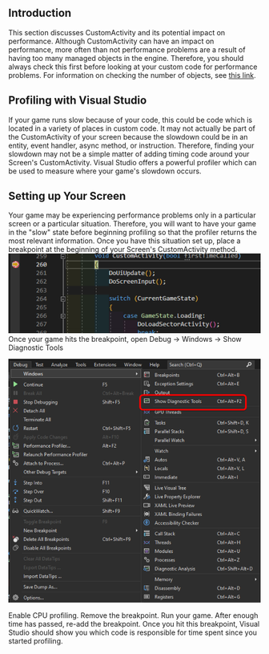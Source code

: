 ## Introduction

This section discusses CustomActivity and its potential impact on performance. Although CustomActivity can have an impact on performance, more often than not performance problems are a result of having too many managed objects in the engine. Therefore, you should always check this first before looking at your custom code for performance problems. For information on checking the number of objects, see [this link](/documentation/tutorials/code-tutorials/tutorials-a-walkthrough-on-improving-performance/flatredballxna-tutorials-manually-updated-objects.md "FlatRedballXna:Tutorials:Manually Updated Objects").

## Profiling with Visual Studio

If your game runs slow because of your code, this could be code which is located in a variety of places in custom code. It may not actually be part of the CustomActivity of your screen because the slowdown could be in an entity, event handler, async method, or instruction. Therefore, finding your slowdown may not be a simple matter of adding timing code around your Screen's CustomActivity. Visual Studio offers a powerful profiler which can be used to measure where your game's slowdown occurs.

## Setting up Your Screen

Your game may be experiencing performance problems only in a particular screen or a particular situation. Therefore, you will want to have your game in the "slow" state before beginning profiling so that the profiler returns the most relevant information. Once you have this situation set up, place a breakpoint at the beginning of your Screen's CustomActivity method. ![](/media/2023-08-img_64d0f7d03a390.png) Once your game hits the breakpoint, open Debug -\> Windows -\> Show Diagnostic Tools

![](/media/2023-08-img_64d0f8d3cc7e7.png)

Enable CPU profiling. Remove the breakpoint. Run your game. After enough time has passed, re-add the breakpoint. Once you hit this breakpoint, Visual Studio should show you which code is responsible for time spent since you started profiling.
